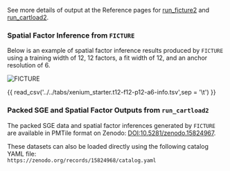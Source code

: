 See more details of output at the Reference pages for [run_ficture2](../docs/reference/run_ficture2.md) and [run_cartload2](../docs/reference/run_cartload2.md).

### Spatial Factor Inference from `FICTURE`
Below is an example of spatial factor inference results produced by `FICTURE` using a training width of 12, 12 factors, a fit width of 12, and an anchor resolution of 6.

![FICTURE](../docs/images/starter_vignettes/xenium.t12_f12_p12_a6.png "Spatial factor map")

<div id="color-legend-container"></div>
<script>
  document.addEventListener("DOMContentLoaded", function() {
    loadColorLegend("../../../tabs/colormap/xenium_starter.t12-f12-rgb.tsv", "color-legend-container");
  });
</script>

{{ read_csv('../../tabs/xenium_starter.t12-f12-p12-a6-info.tsv',sep = '\t') }}

### Packed SGE and Spatial Factor Outputs from `run_cartload2`

The packed SGE data and spatial factor inferences generated by `FICTURE` are available in PMTile format on Zenodo: [DOI:10.5281/zenodo.15824967](https://zenodo.org/records/15824967).

These datasets can also be loaded directly using the following catalog YAML file:  
`https://zenodo.org/records/15824968/catalog.yaml`
